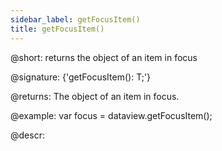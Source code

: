 ```yaml
---
sidebar_label: getFocusItem()
title: getFocusItem()
---          
```


@short: returns the object of an item in focus

@signature: {'getFocusItem(): T;'}

@returns:
The object of an item in focus.

@example:
var focus = dataview.getFocusItem();

@descr:

